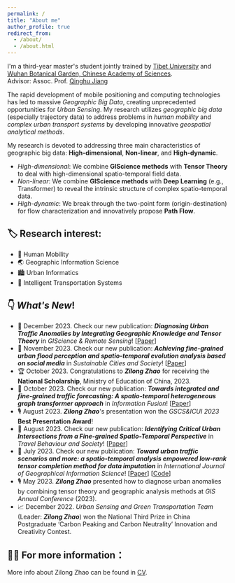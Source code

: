 ```yaml
---
permalink: /
title: "About me"
author_profile: true
redirect_from: 
  - /about/
  - /about.html
---
```


I'm a third-year master's student jointly trained by [Tibet University](https://www.utibet.edu.cn/) and [Wuhan Botanical Garden, Chinese Academy of Sciences](https://www.wbgcas.cn/).<br>
Advisor: Assoc. Prof. [Qinghu Jiang](https://people.ucas.ac.cn/~0070769)

  The rapid development of mobile positioning and computing technologies has led to massive *Geographic Big Data*, creating unprecedented opportunities for *Urban Sensing*. My research utilizes *geographic big data* (especially trajectory data) to address problems in *human mobility* and *complex urban transport systems* by developing innovative *geospatial analytical methods*.
  
  My research is devoted to addressing three main characteristics of geographic big data: **High-dimensional**, **Non-linear**, and **High-dynamic**.
  - *High-dimensional*: We combine **GIScience methods** with **Tensor Theory** to deal with high-dimensional spatio-temporal field data.
  - *Non-linear*: We combine **GIScience methods** with **Deep Learning** (e.g., Transformer) to reveal the intrinsic structure of complex spatio-temporal data.
  - *High-dynamic*: We break through the two-point form (origin-destination) for flow characterization and innovatively propose **Path Flow**.

## 🏷️ Research interest:
  * 👫 Human Mobility
  * 🌏 Geographic Information Science
  * 🏙️ Urban Informatics
  * 🚕 Intelligent Transportation Systems

## 👇 *What's New*!
  * 📄 December 2023. Check our new publication: ***Diagnosing Urban Traffic Anomalies by Integrating Geographic Knowledge and Tensor Theory*** in *GIScience & Remote Sensing*! [[Paper](https://doi.org/10.1080/15481603.2023.2290347)]
  * 📄 November 2023. Check our new publication: ***Achieving fine-grained urban flood perception and spatio-temporal evolution analysis based on social media*** in *Sustainable Cities and Society*! [[Paper](https://doi.org/10.1016/j.scs.2023.105077)]
  * 🏆 October 2023. Congratulations to ***Zilong Zhao*** for receiving the **National Scholarship**, Ministry of Education of China, 2023.
  * 📄 October 2023. Check our new publication: ***Towards integrated and fine-grained traffic forecasting: A spatio-temporal heterogeneous graph transformer approach*** in *Information Fusion*! [[Paper](https://doi.org/10.1016/j.inffus.2023.102063)]
  * 🎙️ August 2023. ***Zilong Zhao***'s presentation won the *GSCS&ICUI 2023* **Best Presentation Award**!
  * 📄 August 2023. Check our new publication: ***Identifying Critical Urban Intersections from a Fine-grained Spatio-Temporal Perspective*** in *Travel Behaviour and Society*! [[Paper](https://doi.org/10.1016/j.tbs.2023.100649)]
  * 📄 July 2023. Check our new publication: ***Toward urban traffic scenarios and more: a spatio-temporal analysis empowered low-rank tensor completion method for data imputation*** in *International Journal of Geographical Information Science*! [[Paper](https://www.tandfonline.com/doi/full/10.1080/13658816.2023.2234434)] [[Code](https://figshare.com/articles/online_resource/ST-LRTC_Code_Data_zip/20289078)]
  * 🎙️ May 2023. ***Zilong Zhao*** presented how to diagnose urban anomalies by combining tensor theory and geographic analysis methods at *GIS Annual Conference* (2023).
  * 📈 December 2022. *Urban Sensing and Green Transportation Team* (Leader: ***Zilong Zhao***) won the National Third Prize in China Postgraduate ‘Carbon Peaking and Carbon Neutrality’ Innovation and Creativity Contest.

## 👨‍💼 For more information：
  More info about Zilong Zhao can be found in [CV](http://zilzhao.github.io/files/Zilong_Zhao_CV.pdf).
